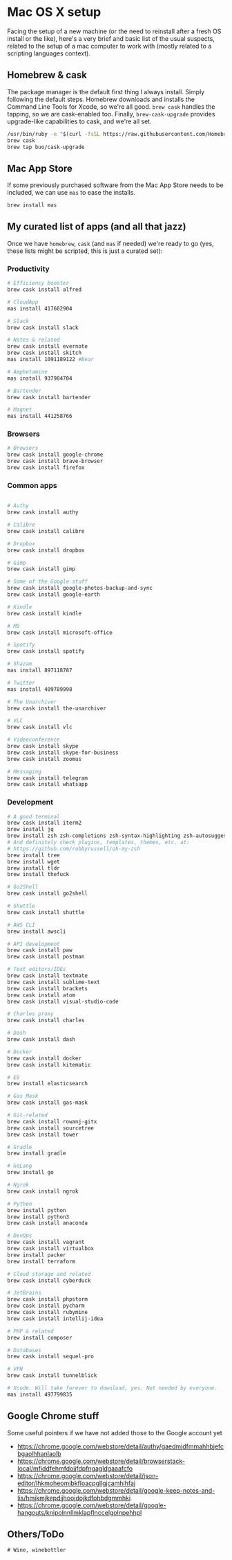 # Mac OS X setup
Facing the setup of a new machine (or the need to reinstall after a fresh OS install or the like), here's a very brief and basic list of the usual suspects, related to the setup of a mac computer to work with (mostly related to a scripting languages context).

## Homebrew & cask
The package manager is the default first thing I always install. Simply following the default steps. Homebrew downloads and installs the Command Line Tools for Xcode, so we're all good. `brew cask` handles the tapping, so we are cask-enabled too. Finally, `brew-cask-upgrade` provides upgrade-like capabilities to cask, and we're all set.
```bash
/usr/bin/ruby -e "$(curl -fsSL https://raw.githubusercontent.com/Homebrew/install/master/install)"
brew cask
brew tap buo/cask-upgrade
```
## Mac App Store
If some previously purchased software from the Mac App Store needs to be included, we can use `mas` to ease the installs.

```bash
brew install mas
```

## My curated list of apps (and all that jazz)
Once we have `homebrew`, `cask` (and `mas` if needed) we're ready to go (yes, these lists might be scripted, this is just a curated set):

### Productivity

```bash
# Efficiency booster
brew cask install alfred

# CloudApp
mas install 417602904

# Slack
brew cask install slack

# Notes & related
brew cask install evernote
brew cask install skitch
mas install 1091189122 #Bear

# Amphetamine
mas install 937984704

# Bartender
brew cask install bartender

# Magnet
mas install 441258766
```
### Browsers

```bash
# Browsers
brew cask install google-chrome
brew cask install brave-browser
brew cask install firefox
```

### Common apps

```bash

# Authy
brew cask install authy

# Calibre
brew cask install calibre

# Dropbox
brew cask install dropbox

# Gimp
brew cask install gimp

# Some of the Google stuff
brew cask install google-photos-backup-and-sync
brew cask install google-earth

# Kindle
brew cask install kindle

# MS
brew cask install microsoft-office

# Spotify
brew cask install spotify

# Shazam
mas install 897118787

# Twitter
mas install 409789998

# The Unarchiver
brew cask install the-unarchiver

# VLC
brew cask install vlc

# Videoconference
brew cask install skype
brew cask install skype-for-business
brew cask install zoomus

# Messaging
brew cask install telegram
brew cask install whatsapp
```

### Development

```bash
# A good terminal
brew cask install iterm2
brew install jq
brew install zsh zsh-completions zsh-syntax-highlighting zsh-autosuggestions
# And definitely check plugins, templates, themes, etc. at:
# https://github.com/robbyrussell/oh-my-zsh
brew install tree
brew install wget
brew install tldr
brew install thefuck

# Go2Shell
brew cask install go2shell

# Shuttle
brew cask install shuttle 

# AWS CLI
brew install awscli

# API development
brew cask install paw
brew cask install postman

# Text editors/IDEs
brew cask install textmate
brew cask install sublime-text
brew cask install brackets
brew cask install atom
brew cask install visual-studio-code

# Charles proxy
brew cask install charles

# Dash
brew cask install dash

# Docker
brew cask install docker
brew cask install kitematic

# ES
brew install elasticsearch

# Gas Mask
brew cask install gas-mask

# Git-related
brew cask install rowanj-gitx
brew cask install sourcetree
brew cask install tower

# Gradle
brew install gradle

# GoLang
brew install go

# Ngrok
brew cask install ngrok

# Python
brew install python
brew install python3
brew cask install anaconda

# DevOps
brew cask install vagrant
brew cask install virtualbox
brew install packer
brew install terraform

# Cloud storage and related
brew cask install cyberduck

# JetBrains
brew cask install phpstorm
brew cask install pycharm
brew cask install rubymine
brew cask install intellij-idea

# PHP & related
brew install composer

# Databases
brew cask install sequel-pro

# VPN
brew cask install tunnelblick

# Xcode. Will take forever to download, yes. Not needed by everyone.
mas install 497799835
```

## Google Chrome stuff

Some useful pointers if we have not added those to the Google account yet

- https://chrome.google.com/webstore/detail/authy/gaedmjdfmmahhbjefcbgaolhhanlaolb
- https://chrome.google.com/webstore/detail/browserstack-local/mfiddfehmfdojjfdpfngagldgaaafcfo
- https://chrome.google.com/webstore/detail/json-editor/lhkmoheomjbkfloacpgllgjcamhihfaj
- https://chrome.google.com/webstore/detail/google-keep-notes-and-lis/hmjkmjkepdijhoojdojkdfohbdgmmhki
- https://chrome.google.com/webstore/detail/google-hangouts/knipolnnllmklapflnccelgolnpehhpl


## Others/ToDo

```
# Wine, winebottler
```
